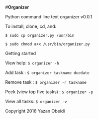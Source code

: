 #**Organizer**

Python command line text organizer v0.0.1

To install, clone, cd, and:

```$ sudo cp organizer.py /usr/bin```

```$ sudo chmod a+x /usr/bin/organizer.py```


Getting started

View help: ```$ organizer -h```

Add task : ```$ organizer taskname duedate```

Remove task : ```$ organizer -r taskname```

Peek (view top five tasks) : ```$ organizer -p```

View all tasks: ```$ organizer -v```


Copyright 2016 Yazan Obeidi
